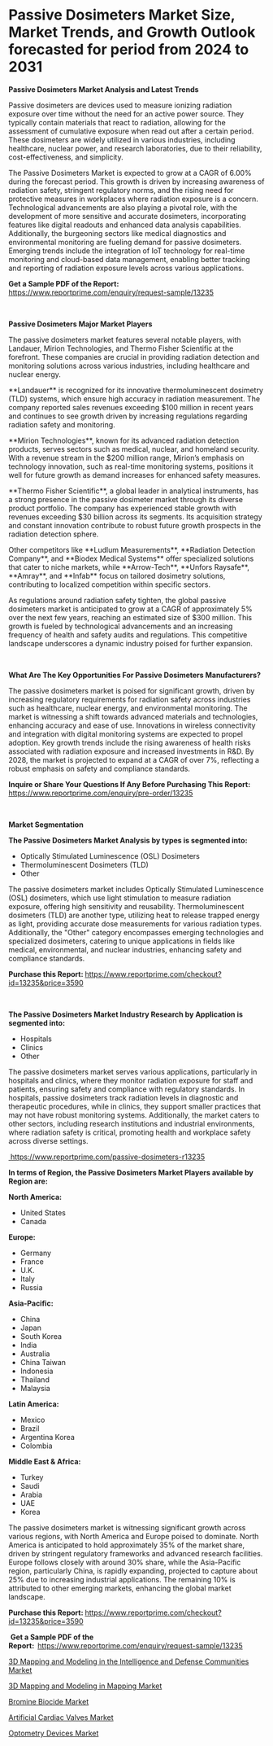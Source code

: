 <p><h1>Passive Dosimeters Market Size, Market Trends, and Growth Outlook forecasted for period from 2024 to 2031</h1></p><p><strong>Passive Dosimeters Market Analysis and Latest Trends</strong></p>
<p><p>Passive dosimeters are devices used to measure ionizing radiation exposure over time without the need for an active power source. They typically contain materials that react to radiation, allowing for the assessment of cumulative exposure when read out after a certain period. These dosimeters are widely utilized in various industries, including healthcare, nuclear power, and research laboratories, due to their reliability, cost-effectiveness, and simplicity.</p><p>The Passive Dosimeters Market is expected to grow at a CAGR of 6.00% during the forecast period. This growth is driven by increasing awareness of radiation safety, stringent regulatory norms, and the rising need for protective measures in workplaces where radiation exposure is a concern. Technological advancements are also playing a pivotal role, with the development of more sensitive and accurate dosimeters, incorporating features like digital readouts and enhanced data analysis capabilities. Additionally, the burgeoning sectors like medical diagnostics and environmental monitoring are fueling demand for passive dosimeters. Emerging trends include the integration of IoT technology for real-time monitoring and cloud-based data management, enabling better tracking and reporting of radiation exposure levels across various applications.</p></p>
<p><strong>Get a Sample PDF of the Report:&nbsp;</strong> <a href="https://www.reportprime.com/enquiry/request-sample/13235?utm_campaign=37&utm_medium=2&utm_source=Github&utm_content=ia&utm_term=25112024&utm_id=passive-dosimeters">https://www.reportprime.com/enquiry/request-sample/13235</a></p>
<p>&nbsp;</p>
<p><strong>Passive Dosimeters Major Market Players</strong></p>
<p><p>The passive dosimeters market features several notable players, with Landauer, Mirion Technologies, and Thermo Fisher Scientific at the forefront. These companies are crucial in providing radiation detection and monitoring solutions across various industries, including healthcare and nuclear energy.</p><p>**Landauer** is recognized for its innovative thermoluminescent dosimetry (TLD) systems, which ensure high accuracy in radiation measurement. The company reported sales revenues exceeding $100 million in recent years and continues to see growth driven by increasing regulations regarding radiation safety and monitoring.</p><p>**Mirion Technologies**, known for its advanced radiation detection products, serves sectors such as medical, nuclear, and homeland security. With a revenue stream in the $200 million range, Mirion’s emphasis on technology innovation, such as real-time monitoring systems, positions it well for future growth as demand increases for enhanced safety measures.</p><p>**Thermo Fisher Scientific**, a global leader in analytical instruments, has a strong presence in the passive dosimeter market through its diverse product portfolio. The company has experienced stable growth with revenues exceeding $30 billion across its segments. Its acquisition strategy and constant innovation contribute to robust future growth prospects in the radiation detection sphere.</p><p>Other competitors like **Ludlum Measurements**, **Radiation Detection Company**, and **Biodex Medical Systems** offer specialized solutions that cater to niche markets, while **Arrow-Tech**, **Unfors Raysafe**, **Amray**, and **Infab** focus on tailored dosimetry solutions, contributing to localized competition within specific sectors.</p><p>As regulations around radiation safety tighten, the global passive dosimeters market is anticipated to grow at a CAGR of approximately 5% over the next few years, reaching an estimated size of $300 million. This growth is fueled by technological advancements and an increasing frequency of health and safety audits and regulations. This competitive landscape underscores a dynamic industry poised for further expansion.</p></p>
<p>&nbsp;</p>
<p><strong>What Are The Key Opportunities For Passive Dosimeters Manufacturers?</strong></p>
<p><p>The passive dosimeters market is poised for significant growth, driven by increasing regulatory requirements for radiation safety across industries such as healthcare, nuclear energy, and environmental monitoring. The market is witnessing a shift towards advanced materials and technologies, enhancing accuracy and ease of use. Innovations in wireless connectivity and integration with digital monitoring systems are expected to propel adoption. Key growth trends include the rising awareness of health risks associated with radiation exposure and increased investments in R&D. By 2028, the market is projected to expand at a CAGR of over 7%, reflecting a robust emphasis on safety and compliance standards.</p></p>
<p><strong>Inquire or Share Your Questions If Any Before Purchasing This Report:</strong> <a href="https://www.reportprime.com/enquiry/pre-order/13235?utm_campaign=37&utm_medium=2&utm_source=Github&utm_content=ia&utm_term=25112024&utm_id=passive-dosimeters">https://www.reportprime.com/enquiry/pre-order/13235</a></p>
<p>&nbsp;</p>
<p><strong>Market Segmentation</strong></p>
<p><strong>The Passive Dosimeters Market Analysis by types is segmented into:</strong></p>
<p><ul><li>Optically Stimulated Luminescence (OSL) Dosimeters</li><li>Thermoluminescent Dosimeters (TLD)</li><li>Other</li></ul></p>
<p><p>The passive dosimeters market includes Optically Stimulated Luminescence (OSL) dosimeters, which use light stimulation to measure radiation exposure, offering high sensitivity and reusability. Thermoluminescent dosimeters (TLD) are another type, utilizing heat to release trapped energy as light, providing accurate dose measurements for various radiation types. Additionally, the "Other" category encompasses emerging technologies and specialized dosimeters, catering to unique applications in fields like medical, environmental, and nuclear industries, enhancing safety and compliance standards.</p></p>
<p><strong>Purchase this Report:&nbsp;</strong><a href="https://www.reportprime.com/checkout?id=13235&price=3590&utm_campaign=37&utm_medium=2&utm_source=Github&utm_content=ia&utm_term=25112024&utm_id=passive-dosimeters">https://www.reportprime.com/checkout?id=13235&price=3590</a></p>
<p>&nbsp;</p>
<p><strong>The Passive Dosimeters Market Industry Research by Application is segmented into:</strong></p>
<p><ul><li>Hospitals</li><li>Clinics</li><li>Other</li></ul></p>
<p><p>The passive dosimeters market serves various applications, particularly in hospitals and clinics, where they monitor radiation exposure for staff and patients, ensuring safety and compliance with regulatory standards. In hospitals, passive dosimeters track radiation levels in diagnostic and therapeutic procedures, while in clinics, they support smaller practices that may not have robust monitoring systems. Additionally, the market caters to other sectors, including research institutions and industrial environments, where radiation safety is critical, promoting health and workplace safety across diverse settings.</p></p>
<p><a href="https://www.reportprime.com/passive-dosimeters-r13235?utm_campaign=37&utm_medium=2&utm_source=Github&utm_content=ia&utm_term=25112024&utm_id=passive-dosimeters">&nbsp;https://www.reportprime.com/passive-dosimeters-r13235</a></p>
<p><strong>In terms of Region, the Passive Dosimeters Market Players available by Region are:</strong></p>
<p>
    <p> <strong> North America: </strong>
        <ul>
            <li>United States</li>
            <li>Canada</li>
        </ul>
        </p> 
    <p> <strong> Europe: </strong>
        <ul>
            <li>Germany</li>
            <li>France</li>
            <li>U.K.</li>
            <li>Italy</li>
            <li>Russia</li>
        </ul>
        </p> 
    <p> <strong> Asia-Pacific: </strong>
        <ul>
            <li>China</li>
            <li>Japan</li>
            <li>South Korea</li>
            <li>India</li>
            <li>Australia</li>
            <li>China Taiwan</li>
            <li>Indonesia</li>
            <li>Thailand</li>
            <li>Malaysia</li>
        </ul>
        </p> 
    <p> <strong> Latin America: </strong>
        <ul>
            <li>Mexico</li>
            <li>Brazil</li>
            <li>Argentina Korea</li>
            <li>Colombia</li>
        </ul>
        </p> 
    <p> <strong> Middle East & Africa: </strong>
        <ul>
            <li>Turkey</li>
            <li>Saudi</li>
            <li>Arabia</li>
            <li>UAE</li>
            <li>Korea</li>
        </ul>
    </p>
    </p>
<p><p>The passive dosimeters market is witnessing significant growth across various regions, with North America and Europe poised to dominate. North America is anticipated to hold approximately 35% of the market share, driven by stringent regulatory frameworks and advanced research facilities. Europe follows closely with around 30% share, while the Asia-Pacific region, particularly China, is rapidly expanding, projected to capture about 25% due to increasing industrial applications. The remaining 10% is attributed to other emerging markets, enhancing the global market landscape.</p></p>
<p><strong>Purchase this Report: </strong><a href="https://www.reportprime.com/checkout?id=13235&price=3590&utm_campaign=37&utm_medium=2&utm_source=Github&utm_content=ia&utm_term=25112024&utm_id=passive-dosimeters">https://www.reportprime.com/checkout?id=13235&price=3590</a></p>
<p>&nbsp;<strong>Get a Sample PDF of the Report:&nbsp;&nbsp;</strong><a href="https://www.reportprime.com/enquiry/request-sample/13235?utm_campaign=37&utm_medium=2&utm_source=Github&utm_content=ia&utm_term=25112024&utm_id=passive-dosimeters">https://www.reportprime.com/enquiry/request-sample/13235</a></p>
<p><strong></strong></p>
<p><p><a href="https://issuu.com/reportprime-2/docs/3d-mapping-and-modeling-in-the-inte_73026abec5ccc4?utm_campaign=37&utm_medium=2&utm_source=Github&utm_content=ia&utm_term=25112024&utm_id=passive-dosimeters">3D Mapping and Modeling in the Intelligence and Defense Communities Market</a></p><p><a href="https://issuu.com/reportprime-2/docs/3d-mapping-and-modeling-in-mapping-_463c3d11e9ace7?utm_campaign=37&utm_medium=2&utm_source=Github&utm_content=ia&utm_term=25112024&utm_id=passive-dosimeters">3D Mapping and Modeling in Mapping Market</a></p><p><a href="https://www.linkedin.com/pulse/stakeholders-can-gain-insights-bromine-biocide-market-growth-fllce?utm_campaign=37&utm_medium=2&utm_source=Github&utm_content=ia&utm_term=25112024&utm_id=passive-dosimeters">Bromine Biocide Market</a></p><p><a href="https://github.com/joannesouthgate/Market-Research-Report-List-5/blob/main/artificial-cardiac-valves-market.md?utm_campaign=37&utm_medium=2&utm_source=Github&utm_content=ia&utm_term=25112024&utm_id=passive-dosimeters">Artificial Cardiac Valves Market</a></p><p><a href="https://github.com/SamiaHussain82/Market-Research-Report-List-1/blob/main/optometry-devices-market.md?utm_campaign=37&utm_medium=2&utm_source=Github&utm_content=ia&utm_term=25112024&utm_id=passive-dosimeters">Optometry Devices Market</a></p></p>